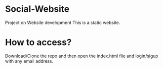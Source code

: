 # Social-Website
Project on Website development
This is a static website.
# How to access?
Download/Clone the repo and then open the index.html file and login/sigup with any email address.
